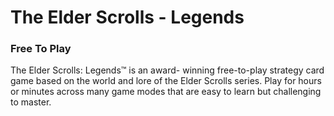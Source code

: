 # The Elder Scrolls - Legends

### Free To Play

The Elder Scrolls: Legends™ is an award- winning free-to-play strategy card game based on the world and lore of the Elder Scrolls series. Play for hours or minutes across many game modes that are easy to learn but challenging to master.